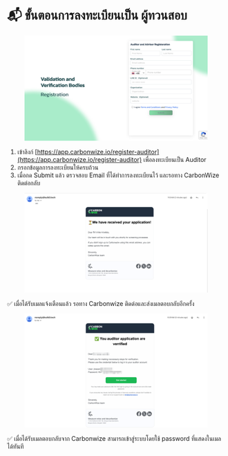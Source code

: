 # 📬 ขั้นตอนการลงทะเบียนเป็น ผู้ทวนสอบ

<figure><img src="../.gitbook/assets/image (3) (1) (1) (1) (1) (1) (1) (1) (1) (1) (1).png" alt=""><figcaption></figcaption></figure>

1. เข้าลิงก์ [https://app.carbonwize.io/register-auditor](https://app.carbonwize.io/register-auditor) เพื่อลงทะเบียนเป็น Auditor
2. กรอกข้อมูลการลงทะเบียนให้ครบถ้วน
3. เมื่อกด Submit แล้ว ตรวจสอบ Email ที่ได้ทำการลงทะเบียนไว้ และรอทาง CarbonWize ติดต่อกลับ



<figure><img src="../.gitbook/assets/image (1) (2).png" alt=""><figcaption></figcaption></figure>

✅ เมื่อได้รับเมลแจ้งเตือนแล้ว รอทาง Carbonwize ติดต่อและส่งเมลตอบกลับอีกครั้ง



<figure><img src="../.gitbook/assets/image (231).png" alt=""><figcaption></figcaption></figure>

✅ เมื่อได้รับเมลตอบกลับจาก Carbonwize สามารถเข้าสู่ระบบโดยใช้ password ที่แสดงในเมลได้ทันที

